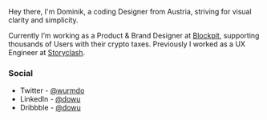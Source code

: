 Hey there, I'm Dominik, a coding Designer from Austria, striving for visual clarity and simplicity.

Currently I’m working as a Product & Brand Designer at [Blockpit](https://blockpit.io), supporting thousands of Users with their crypto taxes. Previously I worked as a UX Engineer at [Storyclash](https://storyclash.com).

### Social
- Twitter - [@wurmdo](https://twitter.com/wurmdo)
- LinkedIn - [@dowu](https://linkedin.com/in/dowu)
- Dribbble - [@dowu](https://dribbble.com/dowu)